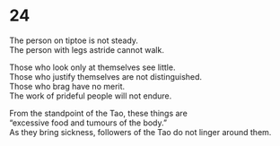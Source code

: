 # 24

The person on tiptoe is not steady.<br/>
The person with legs astride cannot walk.<br/>

Those who look only at themselves see little.<br/>
Those who justify themselves are not distinguished.<br/>
Those who brag have no merit.<br/>
The work of prideful people will not endure.<br/>

From the standpoint of the Tao, these things are<br/>
“excessive food and tumours of the body.”<br/>
As they bring sickness, followers of the Tao do not linger around them.<br/>